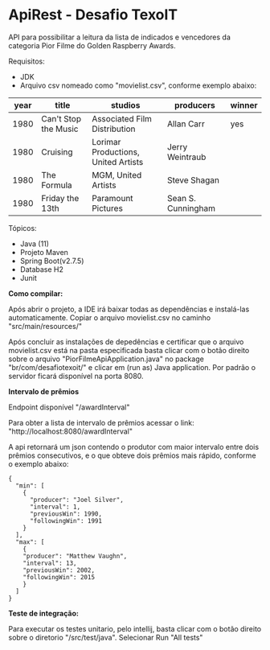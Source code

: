 # ApiRest - Desafio TexoIT
API para possibilitar a leitura da lista de indicados e vencedores da categoria Pior Filme do Golden Raspberry Awards.

Requisitos:
- JDK
- Arquivo csv nomeado como "movielist.csv", conforme exemplo abaixo:

| year | title                | studios                             | producers          | winner |
|------|----------------------|-------------------------------------|--------------------|--------|
| 1980 | Can't Stop the Music | Associated Film Distribution        | Allan Carr         | yes    |
| 1980 | Cruising             | Lorimar Productions, United Artists | Jerry Weintraub    |        |
| 1980 | The Formula          | MGM, United Artists                 | Steve Shagan       |        |
| 1980 | Friday the 13th      | Paramount Pictures                  | Sean S. Cunningham |        |

Tópicos:
- Java (11)
- Projeto Maven
- Spring Boot(v2.7.5)
- Database H2
- Junit

**Como compilar:**

Após abrir o projeto, a IDE irá baixar todas as dependências e instalá-las automaticamente.
Copiar o arquivo movielist.csv no caminho "src/main/resources/"

Após concluir as instalações de depedências e certificar que o arquivo movielist.csv está na pasta especificada 
basta clicar com o botão direito sobre o arquivo "PiorFilmeApiApplication.java" no package "br/com/desafiotexoit/" e clicar em (run as) Java application.
Por padrão o servidor ficará disponível na porta 8080.

**Intervalo de prêmios**

Endpoint disponível "/awardInterval"

Para obter a lista de intervalo de prêmios acessar o link: "http://localhost:8080/awardInterval"


A api retornará um json contendo o produtor com maior intervalo entre dois prêmios consecutivos, e o que obteve dois prêmios mais rápido, conforme o exemplo abaixo:

```
{
  "min": [
    {
      "producer": "Joel Silver",
      "interval": 1,
      "previousWin": 1990,
      "followingWin": 1991
    }
  ],
  "max": [
    {
    "producer": "Matthew Vaughn",
    "interval": 13,
    "previousWin": 2002,
    "followingWin": 2015
    }
  ]
}
```

**Teste de integração:**

Para executar os testes unitario, pelo intellij, basta clicar com o botão direito sobre o diretorio "/src/test/java".
Selecionar Run "All tests"